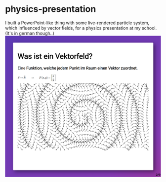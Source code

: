 # physics-presentation
I built a PowerPoint-like thing with some live-rendered particle system, which influenced by vector fields, for a physics presentation at my school. (It's in german though..)
![Screenshot](https://github.com/KargJonas/physics-presentation/blob/master/Capture.PNG)
